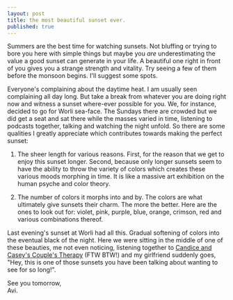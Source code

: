 ```yaml
---
layout: post
title: the most beautiful sunset ever.
published: true
---
```

Summers are the best time for watching sunsets. Not bluffing or trying to bore you here with simple things but maybe you _are_ underestimating the value a good sunset can generate in your life. A beautiful one right in front of you gives you a strange strength and vitality. Try seeing a few of them before the monsoon begins. I'll suggest some spots.

Everyone's complaining about the daytime heat. I am usually seen complaining all day long. But take a break from whatever you are doing right now and witness a sunset where-ever possible for you. We, for instance, decided to go for Worli sea-face. The Sundays there are crowded but we did get a seat and sat there while the masses varied in time, listening to podcasts together, talking and watching the night unfold. So there are some qualities I greatly appreciate which contributes towards making the perfect sunset:

1. The sheer length for various reasons. First, for the reason that we get to enjoy this sunset longer. Second, because only longer sunsets seem to have the ability to throw the variety of colors which creates these various moods morphing in time. It is like a massive art exhibition on the human psyche and color theory.

2. The number of colors it morphs into and by. The colors are what ultimately give sunsets their charm. The more the better. Here are the ones to look out for: violet, pink, purple, blue, orange, crimson, red and various combinations thereof.

Last evening's sunset at Worli had all this. Gradual softening of colors into the eventual black of the night. Here we were sitting in the middle of one of these beauties, me not even noticing, listening together to [Candice and Casey's Couple's Therapy](https://anchor.fm/couples-therapy "Anchor link to Couple's Therapy podcast") (FTW BTW!) and my girlfriend suddenly goes, "Hey, this is one of those sunsets you have been talking about wanting to see for so long!".

See you tomorrow,  
Avi.

